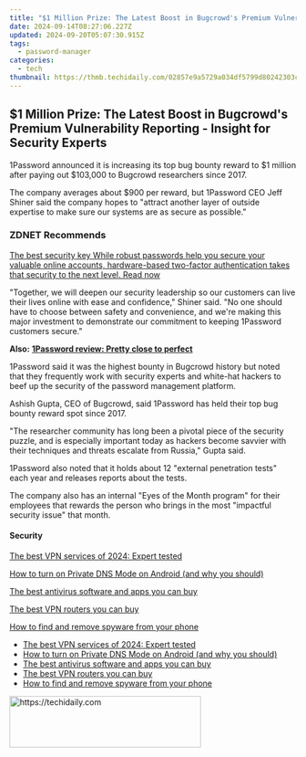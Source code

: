 ```yaml
---
title: "$1 Million Prize: The Latest Boost in Bugcrowd's Premium Vulnerability Reporting - Insight for Security Experts"
date: 2024-09-14T08:27:06.227Z
updated: 2024-09-20T05:07:30.915Z
tags:
  - password-manager
categories:
  - tech
thumbnail: https://thmb.techidaily.com/02857e9a5729a034df5799d80242303ce172ee6947ee8ec278b9096d58e3459c.jpg
---
```


## $1 Million Prize: The Latest Boost in Bugcrowd's Premium Vulnerability Reporting - Insight for Security Experts

1Password announced it is increasing its top bug bounty reward to $1 million after paying out $103,000 to Bugcrowd researchers since 2017\. 

The company averages about $900 per reward, but 1Password CEO Jeff Shiner said the company hopes to "attract another layer of outside expertise to make sure our systems are as secure as possible." 

### **ZDNET** Recommends

[The best security key While robust passwords help you secure your valuable online accounts, hardware-based two-factor authentication takes that security to the next level.  Read now](https://www.zdnet.com/article/best-security-key/)

"Together, we will deepen our security leadership so our customers can live their lives online with ease and confidence," Shiner said. "No one should have to choose between safety and convenience, and we're making this major investment to demonstrate our commitment to keeping 1Password customers secure."

**Also:** [**1Password review: Pretty close to perfect**](https://www.zdnet.com/article/1password-review/)

1Password said it was the highest bounty in Bugcrowd history but noted that they frequently work with security experts and white-hat hackers to beef up the security of the password management platform. 

Ashish Gupta, CEO of Bugcrowd, said 1Password has held their top bug bounty reward spot since 2017\. 

"The researcher community has long been a pivotal piece of the security puzzle, and is especially important today as hackers become savvier with their techniques and threats escalate from Russia," Gupta said. 

1Password also noted that it holds about 12 "external penetration tests" each year and releases reports about the tests. 

The company also has an internal "Eyes of the Month program" for their employees that rewards the person who brings in the most "impactful security issue" that month. 

#### Security

[The best VPN services of 2024: Expert tested](https://www.zdnet.com/article/best-vpn/ "The best VPN services of 2024: Expert tested")

[How to turn on Private DNS Mode on Android (and why you should)](https://www.zdnet.com/article/how-to-turn-on-private-dns-mode-on-android-and-why-you-should/ "How to turn on Private DNS Mode on Android (and why you should)")

[The best antivirus software and apps you can buy](https://www.zdnet.com/article/best-antivirus/ "The best antivirus software and apps you can buy")

[The best VPN routers you can buy](https://www.zdnet.com/article/best-vpn-router/ "The best VPN routers you can buy")

[How to find and remove spyware from your phone](https://www.zdnet.com/article/how-to-find-and-remove-spyware-from-your-phone/ "How to find and remove spyware from your phone")

* [The best VPN services of 2024: Expert tested](https://www.zdnet.com/article/best-vpn/ "The best VPN services of 2024: Expert tested")
* [How to turn on Private DNS Mode on Android (and why you should)](https://www.zdnet.com/article/how-to-turn-on-private-dns-mode-on-android-and-why-you-should/ "How to turn on Private DNS Mode on Android (and why you should)")
* [The best antivirus software and apps you can buy](https://www.zdnet.com/article/best-antivirus/ "The best antivirus software and apps you can buy")
* [The best VPN routers you can buy](https://www.zdnet.com/article/best-vpn-router/ "The best VPN routers you can buy")
* [How to find and remove spyware from your phone](https://www.zdnet.com/article/how-to-find-and-remove-spyware-from-your-phone/ "How to find and remove spyware from your phone")

<ins class="adsbygoogle"
     style="display:block"
     data-ad-format="autorelaxed"
     data-ad-client="ca-pub-7571918770474297"
     data-ad-slot="1223367746"></ins>

<ins class="adsbygoogle"
     style="display:block"
     data-ad-client="ca-pub-7571918770474297"
     data-ad-slot="8358498916"
     data-ad-format="auto"
     data-full-width-responsive="true"></ins>



<!-- affiliate ads begin -->
<a href="https://aligracehair.sjv.io/c/5597632/2135402/19272" target="_top" id="2135402">
  <img src="//a.impactradius-go.com/display-ad/19272-2135402" border="0" alt="https://techidaily.com" width="336" height="90"/>
</a>
<img height="0" width="0" src="https://aligracehair.sjv.io/i/5597632/2135402/19272" style="position:absolute;visibility:hidden;" border="0" />
<!-- affiliate ads end -->

